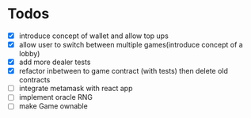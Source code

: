 # Todos

- [x] introduce concept of wallet and allow top ups
- [x] allow user to switch between multiple games(introduce concept of a lobby)
- [x] add more dealer tests
- [x] refactor inbetween to game contract (with tests) then delete old contracts
- [ ] integrate metamask with react app
- [ ] implement oracle RNG
- [ ] make Game ownable